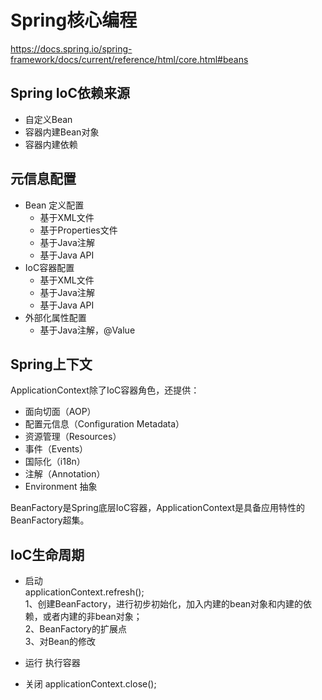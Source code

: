 # Spring核心编程

https://docs.spring.io/spring-framework/docs/current/reference/html/core.html#beans

## Spring IoC依赖来源
- 自定义Bean
- 容器内建Bean对象
- 容器内建依赖

## 元信息配置
- Bean 定义配置
    - 基于XML文件
    - 基于Properties文件
    - 基于Java注解
    - 基于Java API
- IoC容器配置
    - 基于XML文件
    - 基于Java注解
    - 基于Java API
- 外部化属性配置
    - 基于Java注解，@Value
    
## Spring上下文
ApplicationContext除了IoC容器角色，还提供：
- 面向切面（AOP）
- 配置元信息（Configuration Metadata）
- 资源管理（Resources）
- 事件（Events）
- 国际化（i18n）
- 注解（Annotation）
- Environment 抽象

BeanFactory是Spring底层IoC容器，ApplicationContext是具备应用特性的BeanFactory超集。


## IoC生命周期
- 启动   
    applicationContext.refresh();  
    1、创建BeanFactory，进行初步初始化，加入内建的bean对象和内建的依赖，或者内建的非bean对象；  
    2、BeanFactory的扩展点  
    3、对Bean的修改  
    
- 运行
    执行容器
    
- 关闭
    applicationContext.close();